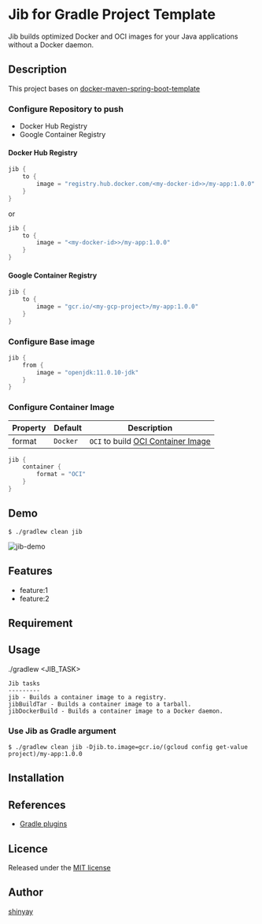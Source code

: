 # Jib for Gradle Project Template

Jib builds optimized Docker and OCI images for your Java applications without a Docker daemon.

## Description
This project bases on [docker-maven-spring-boot-template](https://github.com/shinyay/docker-maven-spring-boot-template)

### Configure Repository to push
- Docker Hub Registry
- Google Container Registry

#### Docker Hub Registry

```kotlin
jib {
    to {
        image = "registry.hub.docker.com/<my-docker-id>>/my-app:1.0.0"
    }
}
```
or
```kotlin
jib {
    to {
        image = "<my-docker-id>>/my-app:1.0.0"
    }
}
```

#### Google Container Registry
```kotlin
jib {
    to {
        image = "gcr.io/<my-gcp-project>/my-app:1.0.0"
    }
}
```

### Configure Base image
```kotlin
jib {
    from {
        image = "openjdk:11.0.10-jdk"
    }
}
```

### Configure Container Image

|Property|Default|Description|
|--------|-------|-----------|
|format|`Docker`|`OCI` to build [OCI Container Image](https://opencontainers.org/)|

```kotlin
jib {
    container {
        format = "OCI"
    }
}
```

## Demo

```
$ ./gradlew clean jib
```

![jib-demo](https://user-images.githubusercontent.com/3072734/99399551-2d93f000-2929-11eb-976b-d995af86057f.gif)

## Features

- feature:1
- feature:2

## Requirement

## Usage

./gradlew <JIB_TASK>

```
Jib tasks
---------
jib - Builds a container image to a registry.
jibBuildTar - Builds a container image to a tarball.
jibDockerBuild - Builds a container image to a Docker daemon.
```

### Use Jib as Gradle argument
```shell script
$ ./gradlew clean jib -Djib.to.image=gcr.io/(gcloud config get-value project)/my-app:1.0.0
```

## Installation

## References
- [Gradle plugins](https://plugins.gradle.org/plugin/com.google.cloud.tools.jib)

## Licence

Released under the [MIT license](https://gist.githubusercontent.com/shinyay/56e54ee4c0e22db8211e05e70a63247e/raw/44f0f4de510b4f2b918fad3c91e0845104092bff/LICENSE)

## Author

[shinyay](https://github.com/shinyay)
